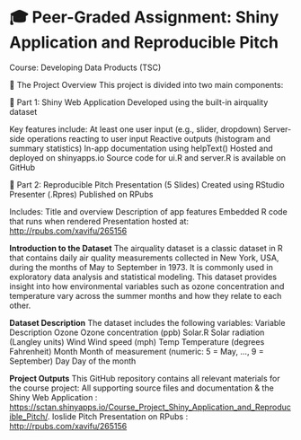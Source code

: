 # 🎓 Peer-Graded Assignment: Shiny Application and Reproducible Pitch
Course: Developing Data Products (TSC)

📌 The Project Overview
This project is divided into two main components:

🔹 Part 1: Shiny Web Application
Developed using the built-in airquality dataset

Key features include:
At least one user input (e.g., slider, dropdown)
Server-side operations reacting to user input
Reactive outputs (histogram and summary statistics)
In-app documentation using helpText()
Hosted and deployed on shinyapps.io
Source code for ui.R and server.R is available on GitHub

🔹 Part 2: Reproducible Pitch Presentation (5 Slides)
Created using RStudio Presenter (.Rpres)
Published on RPubs

Includes:
Title and overview
Description of app features
Embedded R code that runs when rendered
Presentation hosted at: http://rpubs.com/xavifu/265156

**Introduction to the Dataset**
The airquality dataset is a classic dataset in R that contains daily air quality measurements collected in New York, USA, during the months of May to September in 1973. It is commonly used in exploratory data analysis and statistical modeling.
This dataset provides insight into how environmental variables such as ozone concentration and temperature vary across the summer months and how they relate to each other.

**Dataset Description**
The dataset includes the following variables:
Variable	Description
Ozone	Ozone concentration (ppb)
Solar.R	Solar radiation (Langley units)
Wind	Wind speed (mph)
Temp	Temperature (degrees Fahrenheit)
Month	Month of measurement (numeric: 5 = May, ..., 9 = September)
Day	Day of the month

**Project Outputs**
This GitHub repository contains all relevant materials for the course project:
All supporting source files and documentation & the
Shiny Web Application : https://sctan.shinyapps.io/Course_Project_Shiny_Application_and_Reproducible_Pitch/. 
Ioslide Pitch Presentation on RPubs : http://rpubs.com/xavifu/265156



